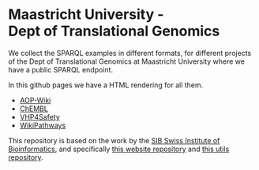 # Maastricht University - Dept&nbsp;of&nbsp;Translational&nbsp;Genomics

We collect the SPARQL examples in different formats,
for different projects of the Dept&nbsp;of&nbsp;Translational&nbsp;Genomics
at Maastricht University where we have a public SPARQL endpoint.

In this github pages we have a HTML rendering for all them.

 * [AOP-Wiki](./examples/AOPWiki/)
 * [ChEMBL](./examples/ChEMBL/)
 * [VHP4Safety](./examples/VHP4Safety/)
 * [WikiPathways](./examples/WikiPathways/)


This repository is based on the work by the [SIB Swiss Institute of Bioinformatics](https://www.sib.swiss/),
and specifically [this website repository](https://github.com/sib-swiss/sparql-examples) and
[this utils repository](https://github.com/sib-swiss/sparql-examples-utils/).
